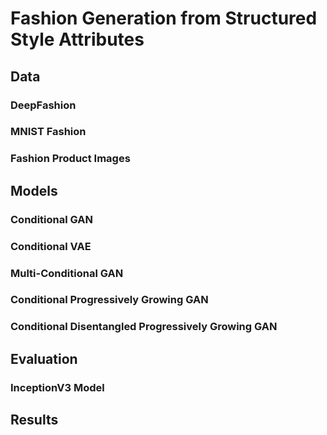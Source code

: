 # Fashion Generation from Structured Style Attributes

## Data 

### DeepFashion
### MNIST Fashion
### Fashion Product Images

## Models
### Conditional GAN
### Conditional VAE
### Multi-Conditional GAN
### Conditional Progressively Growing GAN
### Conditional Disentangled Progressively Growing GAN

## Evaluation
### InceptionV3 Model

## Results
### 
<!--stackedit_data:
eyJoaXN0b3J5IjpbLTE1NzgxNzUxMTksLTM4Njg0OTY0MiwtNj
A0MzcxNDAyXX0=
-->